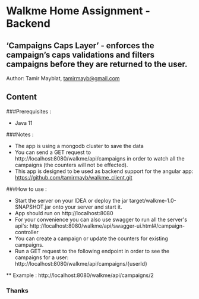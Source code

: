 # Walkme Home Assignment - Backend

## ‘Campaigns Caps Layer’ - enforces the campaign’s caps validations and filters campaigns before they are returned to the user.

Author: Tamir Mayblat, tamirmayb@gmail.com

## Content

###Prerequisites :

* Java 11

###Notes :
* The app is using a mongodb cluster to save the data
* You can send a GET request to http://localhost:8080/walkme/api/campaigns in order to watch all the campaigns (the counters will not be effected).
* This app is designed to be used as backend support for the angular app: https://github.com/tamirmayb/walkme_client.git

###How to use :

* Start the server on your IDEA or deploy the jar target/walkme-1.0-SNAPSHOT.jar onto your server and start it.
* App should run on http://localhost:8080
* For your convenience you can also use swagger to run all the server's api's: 
http://localhost:8080/walkme/api/swagger-ui.html#/campaign-controller
* You can create a campaign or update the counters for existing campaigns.
* Run a GET request to the following endpoint in order to see the campaigns for a user:
http://localhost:8080/walkme/api/campaigns/{userId}

** Example :  http://localhost:8080/walkme/api/campaigns/2

### Thanks